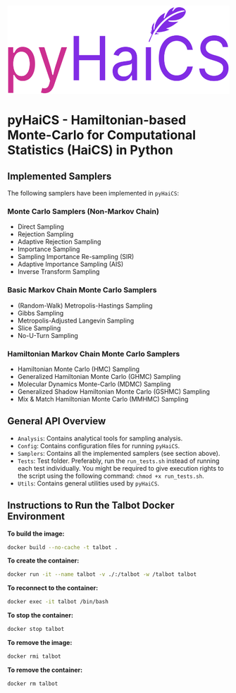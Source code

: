 <div align=center>
    <img src="docs/source/static/logo.svg" alt="pyHaiCS Logo" height="200">
</div>

# pyHaiCS - Hamiltonian-based Monte-Carlo for Computational Statistics (HaiCS) in Python

## Implemented Samplers
The following samplers have been implemented in `pyHaiCS`:
### Monte Carlo Samplers (Non-Markov Chain)
- Direct Sampling
- Rejection Sampling
- Adaptive Rejection Sampling
- Importance Sampling
- Sampling Importance Re-sampling (SIR)
- Adaptive Importance Sampling (AIS)
- Inverse Transform Sampling
### Basic Markov Chain Monte Carlo Samplers
- (Random-Walk) Metropolis-Hastings Sampling
- Gibbs Sampling
- Metropolis-Adjusted Langevin Sampling
- Slice Sampling
- No-U-Turn Sampling
### Hamiltonian Markov Chain Monte Carlo Samplers
- Hamiltonian Monte Carlo (HMC) Sampling
- Generalized Hamiltonian Monte Carlo (GHMC) Sampling
- Molecular Dynamics Monte-Carlo (MDMC) Sampling
- Generalized Shadow Hamiltonian Monte Carlo (GSHMC) Sampling
- Mix & Match Hamiltonian Monte Carlo (MMHMC) Sampling

## General API Overview
- `Analysis`: Contains analytical tools for sampling analysis.
- `Config`: Contains configuration files for running `pyHaiCS`.
- `Samplers`: Contains all the implemented samplers (see section above).
- `Tests`: Test folder. Preferably, run the `run_tests.sh` instead of running each test individually. You might be required to give execution rights to the script using the following command: `chmod +x run_tests.sh`.
- `Utils`: Contains general utilities used by `pyHaiCS`.

## Instructions to Run the Talbot Docker Environment

**To build the image:**
```bash
docker build --no-cache -t talbot .
```

**To create the container:**
```bash
docker run -it --name talbot -v ./:/talbot -w /talbot talbot
```

**To reconnect to the container:**
```bash
docker exec -it talbot /bin/bash
```

**To stop the container:**
```bash
docker stop talbot
```

**To remove the image:**
```bash
docker rmi talbot
```

**To remove the container:**
```bash
docker rm talbot
```